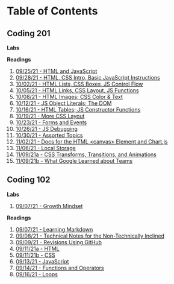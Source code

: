 
# **Table of Contents**

## Coding 201

**Labs**

**Readings**
1. [09/25/21 - HTML and JavaScript](HTMLandJS.md)
1. [09/28/21 - HTML, CSS Intro, Basic JavaScript Instructions](TBD)
1. [10/02/21 - HTML Lists, CSS Boxes, JS Control Flow](TBD)
1. [10/05/21 - HTML Links, CSS Layout, JS Functions](TBD)
1. [10/08/21 - HTML Images; CSS Color & Text](TBD)
1. [10/12/21 - JS Object Literals; The DOM](TBD)
1. [10/16/21 - HTML Tables; JS Constructor Functions](TBD)
1. [10/19/21 - More CSS Layout](TBD)
1. [10/23/21 - Forms and Events](TBD)
1. [10/26/21 - JS Debugging](TBD)
1. [10/30/21 - Assorted Topics](TBD)
1. [11/02/21 - Docs for the HTML \<canvas> Element and Chart.js](TBD)
1. [11/06/21 - Local Storage](TBD)
1. [11/09/21a - CSS Transforms, Transitions, and Animations](TBD)
1. [11/09/21b - What Google Learned about Teams](TBD)


## Coding 102

**Labs**
1. [09/07/21 - Growth Mindset](GrowthMindset.md)

**Readings**
1. [09/07/21 - Learning Markdown](LearningMarkdown.md)
1. [09/08/21 - Technical Notes for the Non-Technically Inclined](ClassFor090821.md)
1. [09/09/21 - Revisions Using GitHub](Git.md)
1. [09/11/21a - HTML](HTML.md)
1. [09/11/21b - CSS](CSS.md)
1. [09/13/21 - JavaScript](JavaScript.md)
1. [09/14/21 - Functions and Operators](Functions.md)
1. [09/16/21 - Loops](Loops.md)
